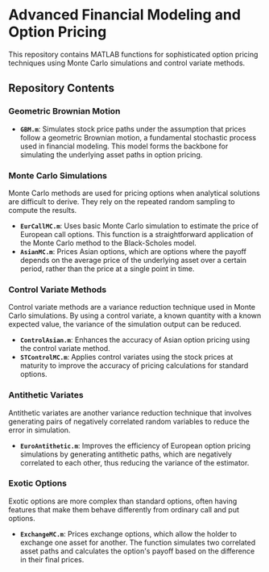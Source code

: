 # Advanced Financial Modeling and Option Pricing

This repository contains MATLAB functions for sophisticated option pricing techniques using Monte Carlo simulations and control variate methods.

## Repository Contents

### Geometric Brownian Motion
- **`GBM.m`**: Simulates stock price paths under the assumption that prices follow a geometric Brownian motion, a fundamental stochastic process used in financial modeling. This model forms the backbone for simulating the underlying asset paths in option pricing.

### Monte Carlo Simulations
Monte Carlo methods are used for pricing options when analytical solutions are difficult to derive. They rely on the repeated random sampling to compute the results.

- **`EurCallMC.m`**: Uses basic Monte Carlo simulation to estimate the price of European call options. This function is a straightforward application of the Monte Carlo method to the Black-Scholes model.
- **`AsianMC.m`**: Prices Asian options, which are options where the payoff depends on the average price of the underlying asset over a certain period, rather than the price at a single point in time.

### Control Variate Methods
Control variate methods are a variance reduction technique used in Monte Carlo simulations. By using a control variate, a known quantity with a known expected value, the variance of the simulation output can be reduced.

- **`ControlAsian.m`**: Enhances the accuracy of Asian option pricing using the control variate method.
- **`STControlMC.m`**: Applies control variates using the stock prices at maturity to improve the accuracy of pricing calculations for standard options.

### Antithetic Variates
Antithetic variates are another variance reduction technique that involves generating pairs of negatively correlated random variables to reduce the error in simulation.

- **`EuroAntithetic.m`**: Improves the efficiency of European option pricing simulations by generating antithetic paths, which are negatively correlated to each other, thus reducing the variance of the estimator.

### Exotic Options
Exotic options are more complex than standard options, often having features that make them behave differently from ordinary call and put options.

- **`ExchangeMC.m`**: Prices exchange options, which allow the holder to exchange one asset for another. The function simulates two correlated asset paths and calculates the option's payoff based on the difference in their final prices.
